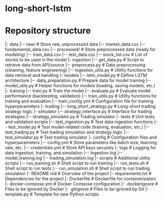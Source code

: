 # long-short-lstm


# Repository structure
|- data
  |-- raw/                         # Store raw, unprocessed data
    |-- market_data.csv
    |-- fundamental_data.csv
  |-- processed/                   # Store preprocessed data (ready for modeling)
    |-- train_data.csv
    |-- test_data.csv
  |-- stock_list.csv               # List of stocks to be used in the model
|- ingestion
  |-- get_data.py                  # Script to retrieve data from API/source
  |-- preprocess.py                # Data preprocessing (cleaning, feature engineering)
  |-- ingestion_utils.py           # Utility functions for data retrieval and handling
|- models
  |-- lstm_model.py                # Define LSTM architecture
  |-- data_preparation.py          # Prepare data for model training
  |-- model_utils.py               # Helper functions for models (loading, saving models, etc.)
|- training
  |-- train.py                     # Train the model
  |-- evaluate.py                  # Evaluate model performance (backtesting, validation)
  |-- train_utils.py               # Utility functions for training and evaluation
  |-- train_config.yml             # Configuration file for training hyperparameters
|- trading
  |-- long_short_strategy.py       # Long-short trading strategy logic
|- simulator
    |-- strategy_interface.py      # Interface for trading strategies
    |-- strategy_simulator.py      # Trading simulator
|- tests                           # Unit tests and validation scripts
  |-- test_ingestion.py            # Test data ingestion functions
  |-- test_model.py                # Test model-related code (training, evaluation, etc.)
  |-- test_trading.py              # Test trading simulation and strategy logic
  |-- test_simulator.py            # Test trading simulator
|- config                          # Configuration files and hyperparameters
  |-- config.yml                   # Store parameters like batch size, learning rate, etc.
  |-- credentials.yml              # Store API keys securely
|- logs                            # Logging for data ingestion, training, and simulation
  |-- ingestion.log
  |-- model_training.log
  |-- trading_simulation.log
|- scripts                         # Additional utility scripts
  |-- run_training.sh              # Shell script to run training
  |-- run_tests.sh                 # Shell script to run tests
  |-- run_simulation.sh            # Shell script to run trading simulation
|- README.md                       # Overview of the project
|- requirements.txt                # Dependencies for the project
|- Dockerfile                      # Dockerfile for containerization
|- docker-compose.yml              # Docker Compose configuration
|- .dockerignore                   # Files to be ignored by Docker
|- .gitignore                      # Files to be ignored by Git
|- template.py                    # Template for new Python scripts